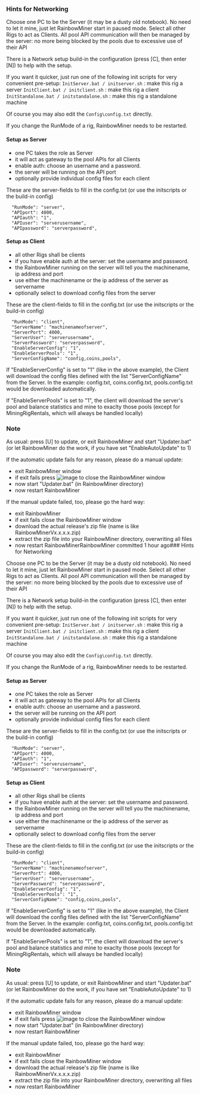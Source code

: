 ﻿### Hints for Networking

Choose one PC to be the Server (it may be a dusty old notebook). No need to let it mine, just let RainbowMiner start in paused mode. Select all other Rigs to act as Clients. All pool API communication will then be managed by the server: no more being blocked by the pools due to excessive use of their API

There is a Network setup build-in the configuration (press [C], then enter [N]) to help with the setup.

If you want it quicker, just run one of the following init scripts for very convenient pre-setup:
```InitServer.bat / initserver.sh``` : make this rig a server
```InitClient.bat / initclient.sh``` : make this rig a client
```InitStandalone.bat / initstandalone.sh``` : make this rig a standalone machine

Of course you may also edit the `Config\config.txt` directly.

If you change the RunMode of a rig, RainbowMiner needs to be restarted.

#### Setup as Server
- one PC takes the role as Server
- it will act as gateway to the pool APIs for all Clients 
- enable auth: choose an username and a password.
- the server will be running on the API port
- optionally provide individual config files for each client

These are the server-fields to fill in the config.txt (or use the initscripts or the build-in config)
```
  "RunMode": "server",
  "APIport": 4000,
  "APIauth": "1",
  "APIuser": "serverusername",
  "APIpassword": "serverpassword",
```

#### Setup as Client
- all other Rigs shall be clients
- if you have enable auth at the server: set the username and password.
- the RainbowMiner running on the server will tell you the machinename, ip address and port
- use either the machinename or the ip address of the server as servername
- optionally select to download config files from the server

These are the client-fields to fill in the config.txt (or use the initscripts or the build-in config)
```
  "RunMode": "client",
  "ServerName": "machinenameofserver",
  "ServerPort": 4000,
  "ServerUser": "serverusername",
  "ServerPassword": "serverpassword",
  "EnableServerConfig": "1",
  "EnableServerPools": "1",
  "ServerConfigName": "config,coins,pools",
```

If "EnableServerConfig" is set to "1" (like in the above example), the Client will download the config files defined with the list "ServerConfigName" from the Server. In the example: config.txt, coins.config.txt, pools.config.txt would be downloaded automatically.

If "EnableServerPools" is set to "1", the client will download the server's pool and balance statistics and mine to exaclty those pools (except for MiningRigRentals, which will always be handled locally)

### Note

As usual: press [U] to update, or exit RainbowMiner and start "Updater.bat" (or let RainbowMiner do the work, if you have set "EnableAutoUpdate" to 1)

If the automatic update fails for any reason, please do a manual update:
- exit RainbowMiner window
- if exit fails press ![image](https://user-images.githubusercontent.com/39437538/47248250-56272400-d409-11e8-95d1-33b78d0a8ffd.png) to close the RainbowMiner window
- now start "Updater.bat" (in RainbowMiner directory)
- now restart RainbowMiner

If the manual update failed, too, please go the hard way:
- exit RainbowMiner
- if exit fails close the RainbowMiner window
- download the actual release's zip file (name is like RainbowMinerVx.x.x.x.zip)
- extract the zip file into your RainbowMiner directory, overwriting all files
- now restart RainbowMinerRainbowMiner committed 1 hour ago### Hints for Networking

Choose one PC to be the Server (it may be a dusty old notebook). No need to let it mine, just let RainbowMiner start in paused mode. Select all other Rigs to act as Clients. All pool API communication will then be managed by the server: no more being blocked by the pools due to excessive use of their API

There is a Network setup build-in the configuration (press [C], then enter [N]) to help with the setup.

If you want it quicker, just run one of the following init scripts for very convenient pre-setup:
```InitServer.bat / initserver.sh``` : make this rig a server
```InitClient.bat / initclient.sh``` : make this rig a client
```InitStandalone.bat / initstandalone.sh``` : make this rig a standalone machine

Of course you may also edit the `Config\config.txt` directly.

If you change the RunMode of a rig, RainbowMiner needs to be restarted.

#### Setup as Server
- one PC takes the role as Server
- it will act as gateway to the pool APIs for all Clients 
- enable auth: choose an username and a password.
- the server will be running on the API port
- optionally provide individual config files for each client

These are the server-fields to fill in the config.txt (or use the initscripts or the build-in config)
```
  "RunMode": "server",
  "APIport": 4000,
  "APIauth": "1",
  "APIuser": "serverusername",
  "APIpassword": "serverpassword",
```

#### Setup as Client
- all other Rigs shall be clients
- if you have enable auth at the server: set the username and password.
- the RainbowMiner running on the server will tell you the machinename, ip address and port
- use either the machinename or the ip address of the server as servername
- optionally select to download config files from the server

These are the client-fields to fill in the config.txt (or use the initscripts or the build-in config)
```
  "RunMode": "client",
  "ServerName": "machinenameofserver",
  "ServerPort": 4000,
  "ServerUser": "serverusername",
  "ServerPassword": "serverpassword",
  "EnableServerConfig": "1",
  "EnableServerPools": "1",
  "ServerConfigName": "config,coins,pools",
```

If "EnableServerConfig" is set to "1" (like in the above example), the Client will download the config files defined with the list "ServerConfigName" from the Server. In the example: config.txt, coins.config.txt, pools.config.txt would be downloaded automatically.

If "EnableServerPools" is set to "1", the client will download the server's pool and balance statistics and mine to exaclty those pools (except for MiningRigRentals, which will always be handled locally)

### Note

As usual: press [U] to update, or exit RainbowMiner and start "Updater.bat" (or let RainbowMiner do the work, if you have set "EnableAutoUpdate" to 1)

If the automatic update fails for any reason, please do a manual update:
- exit RainbowMiner window
- if exit fails press ![image](https://user-images.githubusercontent.com/39437538/47248250-56272400-d409-11e8-95d1-33b78d0a8ffd.png) to close the RainbowMiner window
- now start "Updater.bat" (in RainbowMiner directory)
- now restart RainbowMiner

If the manual update failed, too, please go the hard way:
- exit RainbowMiner
- if exit fails close the RainbowMiner window
- download the actual release's zip file (name is like RainbowMinerVx.x.x.x.zip)
- extract the zip file into your RainbowMiner directory, overwriting all files
- now restart RainbowMiner